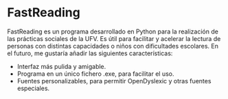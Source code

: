 # FastReading
FastReading es un programa desarrollado en Python para la realización de las prácticas sociales de la UFV.
Es útil para facilitar y acelerar la lectura de personas con distintas capacidades o niños con dificultades escolares.
En el futuro, me gustaría añadir las siguientes características:
- Interfaz más pulida y amigable.
- Programa en un único fichero .exe, para facilitar el uso.
- Fuentes personalizables, para permitir OpenDyslexic y otras fuentes especiales.
